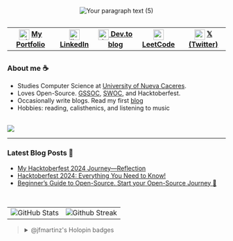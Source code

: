 
<header align="left">
  
![Your paragraph text (5)](https://github.com/user-attachments/assets/8f10f3b4-b981-41a9-8bde-47ebf6a02fd9)




<table align="left">
  <tr >
    <th>
      <img align="center" width="24" height="24" src="https://img.icons8.com/material-outlined/24/EBEBEB/globe--v1.png" alt="globe--v1"/>
      <a href="https://www.jfmartinz.dev/" />  My Portfolio  
    </th> 
    <th>
   <img align="center" width="24" height="24" src="https://img.icons8.com/fluency/48/linkedin.png" alt="linkedin"/>   
  <a href="https://www.linkedin.com/in/jfmartinz/" />   LinkedIn
    </th> 
        <th>
  <a href="https://dev.to/jfmartinz" /> 
  <img align="center" width="24" height="24" src="https://img.icons8.com/color/48/dev-community.png" alt="dev-community"/>  
  Dev.to blog
    </th> 
     <th>
       <img align="center" width="24" height="24" src="https://img.icons8.com/external-tal-revivo-color-tal-revivo/24/external-level-up-your-coding-skills-and-quickly-land-a-job-logo-color-tal-revivo.png" alt="external-level-up-your-coding-skills-and-quickly-land-a-job-logo-color-tal-revivo"/>
        <a href="https://leetcode.com/u/jfmartinz/">LeetCode</a>
    </th>
     <th>
       <img width="24" height="24" align="center" src="https://img.icons8.com/ios-glyphs/30/FFFFFF/twitterx--v1.png" alt="twitterx--v1"/>
      <a href="https://twitter.com/jfmartinz" />   𝕏 (Twitter)
    </th> 
  </tr>
  
</table>
</section>
</header>  
<section>  
<br>
<br>

### About me ☕
- Studies Computer Science at [University of Nueva Caceres](https://unc.edu.ph/).
- Loves Open-Source. [GSSOC](https://gssoc.girlscript.tech/), [SWOC](https://www.socialwinterofcode.com/), and Hacktoberfest.
- Occasionally write blogs. Read my first [blog](https://dev.to/jfmartinz/beginners-guide-to-open-source-start-your-open-source-journey-470l)
- Hobbies: reading, calisthenics, and listening to music



<br>
  <section>
    <a  href="https://skillicons.dev" title="Visit https://skillicons.dev for more information">
          <img src="https://skillicons.dev/icons?i=html,css,js,vuejs,nodejs,expressjs,mongodb,figma" />
    </a> 
  </section>
</section>


---
### Latest Blog Posts 📍
<!-- BLOG-POST-LIST:START -->
- [My Hacktoberfest 2024 Journey—Reflection](https://dev.to/jfmartinz/my-hacktoberfest-2024-journey-reflection-1fol)
- [Hacktoberfest 2024: Everything You Need to Know!](https://dev.to/jfmartinz/hacktoberfest-2024-everything-you-need-to-know-29h7)
- [Beginner’s Guide to Open-Source. Start your Open-Source Journey 🚀](https://dev.to/jfmartinz/beginners-guide-to-open-source-start-your-open-source-journey-470l)
<!-- BLOG-POST-LIST:END -->


<br>

<table>
<tr>
  <td>
    <img src="https://github-readme-stats.vercel.app/api?username=jfmartinz&show_icons=true&theme=tokyonight&hide_border=true&include_all_commits=false&count_private=false" alt="GitHub Stats" title="Github Stats"/>  

  </td>
  <td>
      <img src="https://github-readme-streak-stats.herokuapp.com/?user=jfmartinz&theme=tokyonight&hide_border=true" alt="Github Streak" title="Github Streak"/> 
  </td>
</tr>
</table>
</section>

> <details>
>  <summary>@jfmartinz's Holopin badges</summary>
>  
>  [![@jfmartinz's Holopin badges](https://holopin.me/jfmartinz)](https://holopin.io/@jfmartinz)
> </details>

